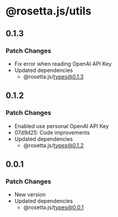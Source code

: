 # @rosetta.js/utils

## 0.1.3

### Patch Changes

- Fix error when reading OpenAI API Key
- Updated dependencies
  - @rosetta.js/types@0.1.3

## 0.1.2

### Patch Changes

- Enabled use personal OpenAI API Key
- 07d9d25: Code improvements
- Updated dependencies
  - @rosetta.js/types@0.1.2

## 0.0.1

### Patch Changes

- New version
- Updated dependencies
  - @rosetta.js/types@0.0.1
